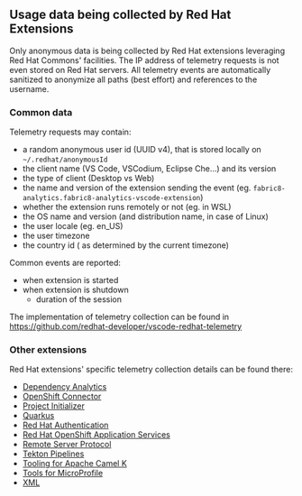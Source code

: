 ## Usage data being collected by Red Hat Extensions
Only anonymous data is being collected by Red Hat extensions leveraging Red Hat Commons' facilities. The IP address of telemetry requests is not even stored on Red Hat servers.
All telemetry events are automatically sanitized to anonymize all paths (best effort) and references to the username.

### Common data
Telemetry requests may contain:

* a random anonymous user id (UUID v4), that is stored locally on `~/.redhat/anonymousId`
* the client name (VS Code, VSCodium, Eclipse Che...) and its version
* the type of client (Desktop vs Web)
* the name and version of the extension sending the event (eg. `fabric8-analytics.fabric8-analytics-vscode-extension`)
* whether the extension runs remotely or not (eg. in WSL)
* the OS name and version (and distribution name, in case of Linux)
* the user locale (eg. en_US)
* the user timezone
* the country id ( as determined by the current timezone)

Common events are reported:

* when extension is started
* when extension is shutdown
    - duration of the session

The implementation of telemetry collection can be found in https://github.com/redhat-developer/vscode-redhat-telemetry

### Other extensions
Red Hat extensions' specific telemetry collection details can be found there:

* [Dependency Analytics](https://github.com/fabric8-analytics/fabric8-analytics-vscode-extension/blob/master/Telemetry.md)
* [OpenShift Connector](https://github.com/redhat-developer/vscode-openshift-tools/blob/master/USAGE_DATA.md)
* [Project Initializer](https://github.com/redhat-developer/vscode-project-initializer/blob/master/USAGE_DATA.md)
* [Quarkus](https://github.com/redhat-developer/vscode-quarkus/blob/master/USAGE_DATA.md)
* [Red Hat Authentication](https://github.com/redhat-developer/vscode-redhat-account/blob/main/USAGE_DATA.md)
* [Red Hat OpenShift Application Services](https://github.com/redhat-developer/vscode-rhoas/blob/main/USAGE_DATA.md)
* [Remote Server Protocol](https://github.com/redhat-developer/vscode-rsp-ui/blob/master/USAGE_DATA.md)
* [Tekton Pipelines](https://github.com/redhat-developer/vscode-tekton/blob/master/USAGE_DATA.md)
* [Tooling for Apache Camel K](https://github.com/camel-tooling/vscode-camelk/blob/master/USAGE_DATA.md)
* [Tools for MicroProfile](https://github.com/redhat-developer/vscode-microprofile/blob/master/USAGE_DATA.md)
* [XML](https://github.com/redhat-developer/vscode-xml/blob/master/USAGE_DATA.md)
